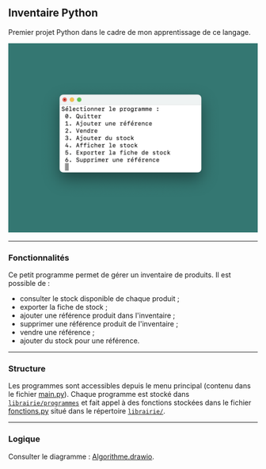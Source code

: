 ## Inventaire Python

Premier projet Python dans le cadre de mon apprentissage de ce langage.

![Illustration.png](Illustration.png)

---

### Fonctionnalités
Ce petit programme permet de gérer un inventaire de produits. Il est possible de :
- consulter le stock disponible de chaque produit ;
- exporter la fiche de stock ;
- ajouter une référence produit dans l'inventaire ;
- supprimer une référence produit de l'inventaire ;
- vendre une référence ;
- ajouter du stock pour une référence.

---

### Structure

Les programmes sont accessibles depuis le menu principal (contenu dans le fichier [main.py](main.py)).
Chaque programme est stocké dans [`librairie/programmes`](librairie/programmes) et fait appel à des fonctions
stockées dans le fichier [fonctions.py](librairie/fonctions.py) situé dans le répertoire [`librairie/`](librairie).

---

### Logique

Consulter le diagramme : [Algorithme.drawio](Algorithme.drawio).

